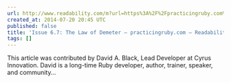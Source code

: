 ```yaml
---
url: http://www.readability.com/m?url=https%3A%2F%2Fpracticingruby.com%2Farticles%2Fdemeter-archaeology
created_at: 2014-07-20 20:45 UTC
published: false
title: 'Issue 6.7: The Law of Demeter — practicingruby.com — Readability'
tags: []
---
```


This article was contributed by David A. Black, Lead Developer at Cyrus Innovation. David is a long-time Ruby developer, author, trainer, speaker, and community…
